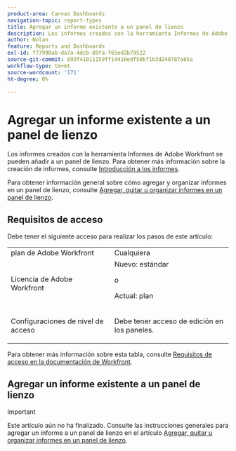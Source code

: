 ```yaml
---
product-area: Canvas Dashboards
navigation-topic: report-types
title: Agregar un informe existente a un panel de lienzo
description: Los informes creados con la herramienta Informes de Adobe Workfront se pueden añadir a un panel de lienzo.
author: Nolan
feature: Reports and Dashboards
exl-id: f77990ab-da7a-4dcb-89fa-f65ed2b79522
source-git-commit: 893f41011159ff14410edf50bf1b3d24d787a85a
workflow-type: tm+mt
source-wordcount: '171'
ht-degree: 0%

---
```


# Agregar un informe existente a un panel de lienzo

Los informes creados con la herramienta Informes de Adobe Workfront se pueden añadir a un panel de lienzo. Para obtener más información sobre la creación de informes, consulte [Introducción a los informes](/help/quicksilver/reports-and-dashboards/reports/reporting/get-started-reports-workfront.md).

Para obtener información general sobre cómo agregar y organizar informes en un panel de lienzo, consulte [Agregar, quitar u organizar informes en un panel de lienzo](/help/quicksilver/reports-and-dashboards/canvas-dashboards/manage-canvas-dashboards/add-remove-arrange-reports.md).

## Requisitos de acceso

Debe tener el siguiente acceso para realizar los pasos de este artículo:

<table style="table-layout:auto"> 
 <col> 
 <col> 
 <tbody> 
  <tr> 
   <td role="rowheader">plan de Adobe Workfront</td> 
   <td>Cualquiera</td> 
  </tr> 
  <tr> 
   <td role="rowheader">Licencia de Adobe Workfront</td> 
   <td>Nuevo: estándar
   <p>o</p>
   <p>Actual: plan</p></td> 
  </tr> 
  <tr> 
   <td role="rowheader">Configuraciones de nivel de acceso</td> 
   <td> <p>Debe tener acceso de edición en los paneles.</p></td> 
  </tr> 
 </tbody> 
</table>

Para obtener más información sobre esta tabla, consulte [Requisitos de acceso en la documentación de Workfront](/help/quicksilver/administration-and-setup/add-users/access-levels-and-object-permissions/access-level-requirements-in-documentation.md).

## Agregar un informe existente a un panel de lienzo

>[!IMPORTANT]
>
>Este artículo aún no ha finalizado. Consulte las instrucciones generales para agregar un informe a un panel de lienzo en el artículo [Agregar, quitar u organizar informes en un panel de lienzo](/help/quicksilver/reports-and-dashboards/canvas-dashboards/manage-canvas-dashboards/add-remove-arrange-reports.md).

